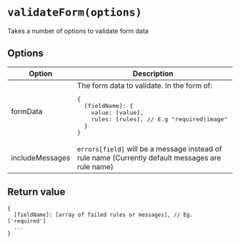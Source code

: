 # `validateForm(options)`

Takes a number of options to validate form data

## Options

<table>
  <thead>
    <th>Option</th>
    <th>Description</th>
  </thead>
  <tbody>
    <tr>
      <td>
        formData
      </td>
      <td>
        The form data to validate. In the form of:
<pre>{
  [fieldName]: {
    value: [value],
    rules: [rules], // E.g "required|image"
  }
}</pre>
      </td>
    </tr>
    <tr>
      <td>
        includeMessages
      </td>
      <td>
        <code>errors[field]</code> will be a message instead of rule name (Currently default messages are rule name)
      </td>
    </tr>
  </tbody>
</table>

## Return value

```
{
  [fieldName]: [array of failed rules or messages], // Eg. ['required']
  ...
}
```
